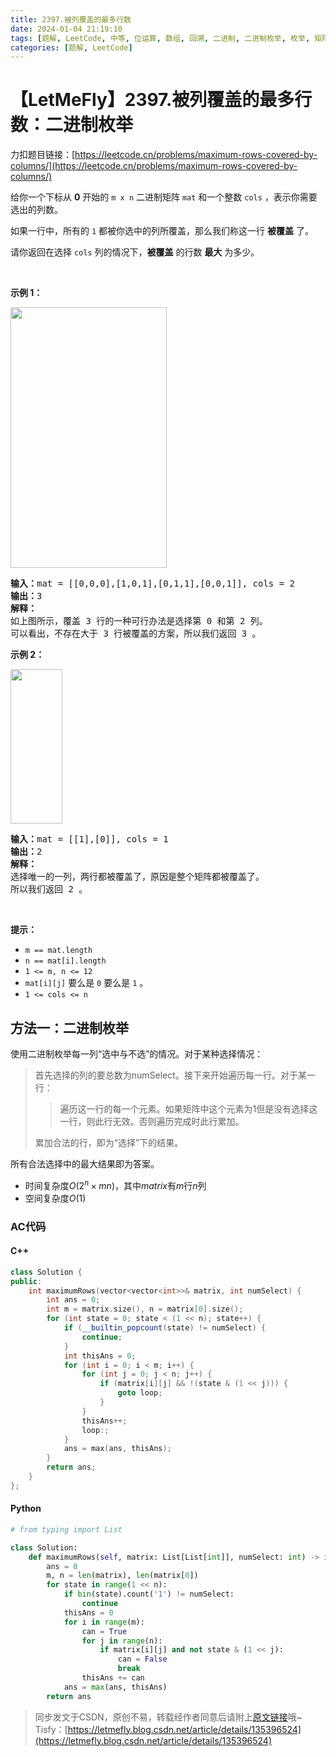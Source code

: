 ```yaml
---
title: 2397.被列覆盖的最多行数
date: 2024-01-04 21:19:10
tags: [题解, LeetCode, 中等, 位运算, 数组, 回溯, 二进制, 二进制枚举, 枚举, 矩阵]
categories: [题解, LeetCode]
---
```


# 【LetMeFly】2397.被列覆盖的最多行数：二进制枚举

力扣题目链接：[https://leetcode.cn/problems/maximum-rows-covered-by-columns/](https://leetcode.cn/problems/maximum-rows-covered-by-columns/)

<p>给你一个下标从 <strong>0</strong>&nbsp;开始的&nbsp;<code>m x n</code>&nbsp;二进制矩阵&nbsp;<code>mat</code>&nbsp;和一个整数&nbsp;<code>cols</code>&nbsp;，表示你需要选出的列数。</p>

<p>如果一行中，所有的 <code>1</code> 都被你选中的列所覆盖，那么我们称这一行 <strong>被覆盖</strong>&nbsp;了。</p>

<p>请你返回在选择 <code>cols</code>&nbsp;列的情况下，<strong>被覆盖</strong>&nbsp;的行数 <strong>最大</strong>&nbsp;为多少。</p>

<p>&nbsp;</p>

<p><strong>示例 1：</strong></p>

<p><strong><img alt="" src="https://assets.leetcode.com/uploads/2022/07/14/rowscovered.png" style="width: 250px; height: 417px;"></strong></p>

<pre><b>输入：</b>mat = [[0,0,0],[1,0,1],[0,1,1],[0,0,1]], cols = 2
<b>输出：</b>3
<strong>解释：</strong>
如上图所示，覆盖 3 行的一种可行办法是选择第 0 和第 2 列。
可以看出，不存在大于 3 行被覆盖的方案，所以我们返回 3 。
</pre>

<p><strong>示例 2：</strong></p>

<p><strong><img alt="" src="https://assets.leetcode.com/uploads/2022/07/14/rowscovered2.png" style="width: 83px; height: 247px;"></strong></p>

<pre><b>输入：</b>mat = [[1],[0]], cols = 1
<b>输出：</b>2
<strong>解释：</strong>
选择唯一的一列，两行都被覆盖了，原因是整个矩阵都被覆盖了。
所以我们返回 2 。
</pre>

<p>&nbsp;</p>

<p><strong>提示：</strong></p>

<ul>
	<li><code>m == mat.length</code></li>
	<li><code>n == mat[i].length</code></li>
	<li><code>1 &lt;= m, n &lt;= 12</code></li>
	<li><code>mat[i][j]</code>&nbsp;要么是&nbsp;<code>0</code>&nbsp;要么是&nbsp;<code>1</code>&nbsp;。</li>
	<li><code>1 &lt;= cols &lt;= n</code></li>
</ul>


    
## 方法一：二进制枚举

使用二进制枚举每一列“选中与不选”的情况。对于某种选择情况：

> 首先选择的列的要总数为numSelect。接下来开始遍历每一行。对于某一行：
>
> > 遍历这一行的每一个元素。如果矩阵中这个元素为1但是没有选择这一行，则此行无效。否则遍历完成时此行累加。
>
> 累加合法的行，即为“选择”下的结果。

所有合法选择中的最大结果即为答案。

+ 时间复杂度$O(2^n\times mn)$，其中$matrix$有$m$行$n$列
+ 空间复杂度$O(1)$

### AC代码

#### C++

```cpp
class Solution {
public:
    int maximumRows(vector<vector<int>>& matrix, int numSelect) {
        int ans = 0;
        int m = matrix.size(), n = matrix[0].size();
        for (int state = 0; state < (1 << n); state++) {
            if (__builtin_popcount(state) != numSelect) {
                continue;
            }
            int thisAns = 0;
            for (int i = 0; i < m; i++) {
                for (int j = 0; j < n; j++) {
                    if (matrix[i][j] && !(state & (1 << j))) {
                        goto loop;
                    }
                }
                thisAns++;
                loop:;
            }
            ans = max(ans, thisAns);
        }
        return ans;
    }
};
```

#### Python

```python
# from typing import List

class Solution:
    def maximumRows(self, matrix: List[List[int]], numSelect: int) -> int:
        ans = 0
        m, n = len(matrix), len(matrix[0])
        for state in range(1 << n):
            if bin(state).count('1') != numSelect:
                continue
            thisAns = 0
            for i in range(m):
                can = True
                for j in range(n):
                    if matrix[i][j] and not state & (1 << j):
                        can = False
                        break
                thisAns += can
            ans = max(ans, thisAns)
        return ans
```

> 同步发文于CSDN，原创不易，转载经作者同意后请附上[原文链接](https://blog.letmefly.xyz/2024/01/04/LeetCode%202397.%E8%A2%AB%E5%88%97%E8%A6%86%E7%9B%96%E7%9A%84%E6%9C%80%E5%A4%9A%E8%A1%8C%E6%95%B0/)哦~
> Tisfy：[https://letmefly.blog.csdn.net/article/details/135396524](https://letmefly.blog.csdn.net/article/details/135396524)
